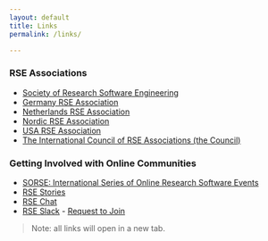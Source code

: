 ```yaml
---
layout: default
title: Links
permalink: /links/

---
```




### RSE Associations 
  - <a class="" target="_blank" href="https://society-rse.org/">Society of Research Software Engineering</a>
  - <a class="" target="_blank" href="https://de-rse.org/">Germany RSE Association</a>
  - <a class="" target="_blank" href="https://nl-rse.org/">Netherlands RSE Association</a>
  - <a class="" target="_blank" href="https://nordic-rse.org/">Nordic RSE Association</a>
  - <a class="" target="_blank" href="https://us-rse.org/">USA RSE Association</a>
  - <a class="" target="_blank" href="https://researchsoftware.org/">The International Council of RSE Associations (the Council)</a>


### Getting Involved with Online Communities
  - <a class="" target="_blank" href="https://sorse.github.io">SORSE: International Series of Online Research Software Events</a>
  - <a class="" target="_blank" href="http://us-rse.org/rse-stories/">RSE Stories</a>
  - <a class="" target="_blank" href="https://chat.aero.edu.au/c/RSE">RSE Chat</a>
  - <a class="" target="_blank" href="https://ukrse.slack.com">RSE Slack</a>
    	- <a class=""  target="_blank" 
        			href="https://docs.google.com/forms/d/e/1FAIpQLSc9LqOWGwA1xDvSgy81eimcb9s0cNBFso0zv0_HoZz16G1M5w/viewform?c=0&w=1">Request to Join</a>

  > Note: all links will open in a new tab.
